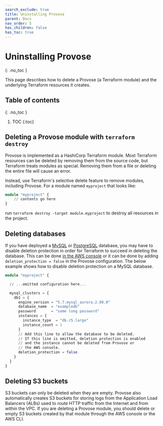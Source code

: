 ```yaml
---
search_exclude: true
title: Uninstalling Provose
parent: Docs
nav_order: 5
has_children: false
has_toc: true
---
```


<!-- prettier-ignore-start -->
# Uninstalling Provose
{: .no_toc }
<!-- prettier-ignore-end -->

This page describes how to delete a Provose (a Terraform module) and the underlying Terraform resources it creates.

<!-- prettier-ignore-start -->
## Table of contents
{: .no_toc }
<!-- prettier-ignore-end -->

<!-- prettier-ignore-start -->

1. TOC
{:toc}
<!-- prettier-ignore-end -->

## Deleting a Provose module with `terraform destroy`

Provose is implemented as a HashiCorp Terraform module. Most Terraform resources can be deleted by removing them from the source code, but Terraform treats modules as special. Removing them from a file or deleting the entire file will cause an error.

Instead, use Terraform's selective delete feature to remove modules, including Provose. For a module named `myproject` that looks like:

```terraform
module "myproject" {
    // contents go here
}
```

run `terraform destroy -target module.myproject` to destroy all resources in the project.

## Deleting databases

If you have deployed a [MySQL](../reference/mysql_clusters/) or [PostgreSQL](../reference/postgresql_clusters/) database, you may have to disable deletion protection in order for Terraform to succeed in deleting the database. This can be done [in the AWS console](https://docs.aws.amazon.com/AmazonRDS/latest/AuroraUserGuide/USER_DeleteInstance.html#USER_DeleteInstance.DeletionProtection) or it can be done by adding `deletion_protection = false` in the Provose configuration. The below example shows how to disable deletion protection on a MySQL database.

```terraform
module "myproject" {

  // ...omitted configuration here...

  mysql_clusters = {
    db1 = {
      engine_version = "5.7.mysql_aurora.2.08.0"
      database_name  = "exampledb"
      password       = "some long password"
      instances = {
        instance_type  = "db.r5.large"
        instance_count = 1
      }
      // Add this line to allow the database to be deleted.
      // If this line is omitted, deletion protection is enabled
      // and the instance cannot be deleted from Provose or
      // the AWS console.
      deletion_protection = false
    }
  }
}
```

## Deleting S3 buckets

S3 buckets can only be deleted when they are empty. Provose also automatically creates S3 buckets for storing logs from the Application Load Balancers (ALBs) used to route HTTP traffic from the Internet and from within the VPC. If you are deleting a Provose module, you should delete or empty S3 buckets created by that module through the AWS console or the AWS CLI.
